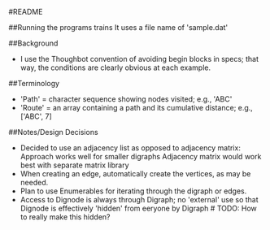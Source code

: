 #README

##Running the programs
  trains
It uses a file name of 'sample.dat'

##Background
* I use the Thoughbot convention of avoiding begin blocks in specs; that way, the conditions are clearly obvious at each example.

##Terminology
* 'Path' = character sequence showing nodes visited; e.g., 'ABC'
* 'Route' = an array containing a path and its cumulative distance; e.g., ['ABC', 7]

##Notes/Design Decisions
* Decided to use an adjacency list as opposed to adjacency matrix: Approach works well for smaller digraphs Adjacency matrix would work best with separate matrix library
* When creating an edge, automatically create the vertices, as may be needed.
* Plan to use Enumerables for iterating through the digraph or edges.
* Access to Dignode is always through Digraph; no 'external' use so that Dignode is effectively 'hidden' from eeryone by Digraph # TODO: How to really make this hidden?

